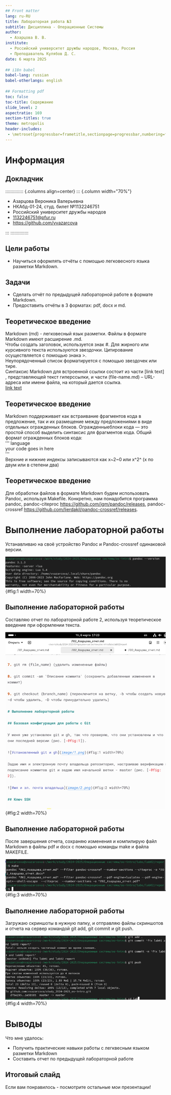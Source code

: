 ```yaml
---
## Front matter
lang: ru-RU
title: Лабораторная работа №3
subtitle: Дисциплина - Операционные Системы
author:
  - Азарцова В. В.
institute:
  - Российский университет дружбы народов, Москва, Россия
  - Преподаватель Кулябов Д. С.
date: 6 марта 2025

## i18n babel
babel-lang: russian
babel-otherlangs: english

## Formatting pdf
toc: false
toc-title: Содержание
slide_level: 2
aspectratio: 169
section-titles: true
theme: metropolis
header-includes:
 - \metroset{progressbar=frametitle,sectionpage=progressbar,numbering=fraction}
---
```


# Информация

## Докладчик

:::::::::::::: {.columns align=center}
::: {.column width="70%"}

  * Азарцова Вероника Валерьевна
  * НКАбд-01-24, студ. билет №1132246751
  * Российский университет дружбы народов
  * [1132246751@pfur.ru](mailto:1132246751@pfur.ru)
  * <https://github.com/vvazarcova>

:::
::::::::::::::

## Цели работы

- Научиться оформлять отчёты с помощью легковесного языка разметки Markdown.

## Задачи

- Сделать отчёт по предыдущей лабораторной работе в формате Markdown.
- Предоставить отчёты в 3 форматах: pdf, docx и md.

## Теоретическое введение

Markdown (md) - легковесный язык разметки. Файлы в формате Markdown имеют расширение .md.  
Чтобы создать заголовок, используется знак #. Для жирного или курсивного текста используются звездочки. Цитирование осуществляется с помощью знака >.  
Неупорядоченный список форматируется с помощью звездочек или тире.  
Синтаксис Markdown для встроенной ссылки состоит из части [link text] , представляющей текст гиперссылки, и части (file-name.md) – URL-адреса или имени файла, на который дается ссылка.  
[link text](file-name.md)  

## Теоретическое введение

Markdown поддерживает как встраивание фрагментов кода в предложение, так и их размещение между предложениями в виде отдельных огражденных блоков. Огражденныеблоки кода — это простой способ выделить синтаксис для фрагментов кода. Общий формат огражденных блоков кода:  
''' language  
your code goes in here  
'''  
Верхние и нижние индексы записываются как x~2~0 или x^2^ (x по двум или в степени два)  

## Теоретическое введение

Для обработки файлов в формате Markdown будем использовать Pandoc, используя Makefile. Конкретно, нам понадобится программа pandoc, pandoc-citeproc https://github.com/jgm/pandoc/releases, pandoc-crossref https://github.com/lierdakil/pandoc-crossref/releases.

# Выполнение лабораторной работы

Устанавливаю на своё устройство Pandoc и Pandoc-crossref одинаковой версии.

![Установленный Pandoc](image/1.png){#fig:1 width=70%}

## Выполнение лабораторной работы

Составляю отчет по лабораторной работе 2, используя теоретическое введение при оформлении текста.

![Составление отчета по лаб. работе 2](image/2.png){#fig:2 width=70%}

## Выполнение лабораторной работы

После завершения отчета, сохраняю изменения и компилирую файл Markdown в файлы pdf и docx с помощью команды make и файла MAKEFILE.

![Компилирование отчета](image/3.png){#fig:3 width=70%}

## Выполнение лабораторной работы

Загружаю скриншоты в нужную папку, и отправляю файлы скриншотов и отчета на сервер командой git add, git commit и git push.

![Отправление файлов на сервер](image/4.png){#fig:4 width=70%}

# Выводы

Что мне удалось:

- Получить практические навыки работы с легквесным языком разметки Markdown 
- Составить отчет по предыдущей лабораторной работе 

## Итоговый слайд

Если вам понравилось - посмотрите остальные мои презентации!



